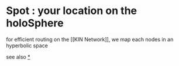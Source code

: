 # Spot : your location on the holoSphere


for efficient routing on the [[KIN Network]], we map each nodes
in an hyperbolic space 

see also [*](https://www.nature.com/articles/ncomms1063)

